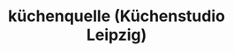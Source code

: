 ---
title: "küchenquelle (Küchenstudio Leipzig)"
url: /leipzig/kuechenquelle-kuechenstudio-leipzig/
shop: Küchen
---